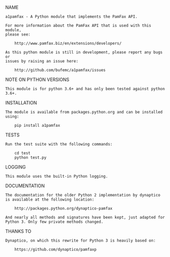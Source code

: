 NAME

    a1pamfax - A Python module that implements the PamFax API.

    For more information about the PamFax API that is used with this module, 
    please see:

        http://www.pamfax.biz/en/extensions/developers/

    As this python module is still in development, please report any bugs or 
    issues by raising an issue here:

        http://github.com/bufemc/a1pamfax/issues

NOTE ON PYTHON VERSIONS

    This module is for python 3.6+ and has only been tested against python 3.6+.

INSTALLATION

    The module is available from packages.python.org and can be installed using:

	    pip install a1pamfax

TESTS

    Run the test suite with the following commands:

        cd test
        python test.py

LOGGING

    This module uses the built-in Python logging.

DOCUMENTATION

    The documentation for the older Python 2 implementation by dynaptico is available at the following location:

        http://packages.python.org/dynaptico-pamfax

    And nearly all methods and signatures have been kept, just adapted for Python 3. Only few private methods changed.

THANKS TO

    Dynaptico, on which this rewrite for Python 3 is heavily based on:

        https://github.com/dynaptico/pamfaxp
